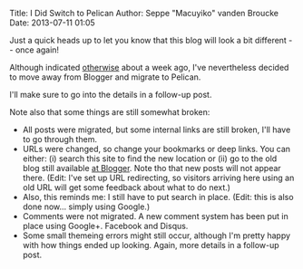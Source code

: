 Title: I Did Switch to Pelican
Author: Seppe "Macuyiko" vanden Broucke
Date: 2013-07-11 01:05

Just a quick heads up to let you know that this blog will look a bit different -- once again! 

Although indicated [otherwise](|filename|/2013/2013_06_i-almost-switched-pelican.md) about a week ago, I've nevertheless decided to move away from Blogger and migrate to Pelican.

I'll make sure to go into the details in a follow-up post.

Note also that some things are still somewhat broken:

- All posts were migrated, but some internal links are still broken, I'll have to go through them.
- URLs were changed, so change your bookmarks or deep links. You can either: (i) search this site to find the new location or (ii) go to the old blog still available [at Blogger](http://bedagainstthewall.blogspot.com). Note tho that new posts will not appear there. (Edit: I've set up URL redirecting, so visitors arriving here using an old URL will get some feedback about what to do next.)
- Also, this reminds me: I still have to put search in place. (Edit: this is also done now... simply using Google.)
- Comments were not migrated. A new comment system has been put in place using Google+. Facebook and Disqus.
- Some small themeing errors might still occur, although I'm pretty happy with how things ended up looking. Again, more details in a follow-up post.


